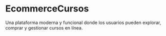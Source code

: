 # EcommerceCursos
Una plataforma moderna y funcional donde los usuarios pueden explorar, comprar y gestionar cursos en línea.
